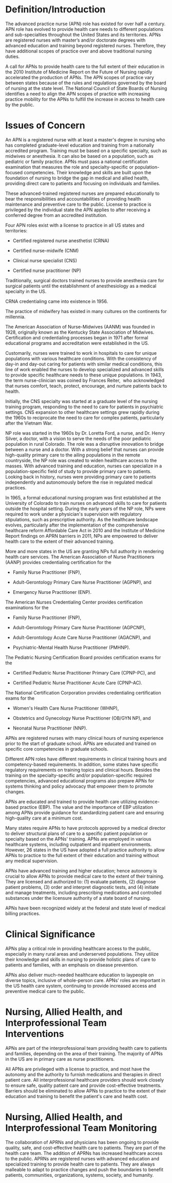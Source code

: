 # Definition/Introduction

The advanced practice nurse (APN) role has existed for over half a century. APN role has evolved to provide health care needs to different populations and sub-specialties throughout the United States and its territories. APNs are registered nurses with master’s and/or doctorate degrees with advanced education and training beyond registered nurses. Therefore, they have additional scopes of practice over and above traditional nursing duties.

A call for APNs to provide health care to the full extent of their education in the 2010 Institute of Medicine Report on the Future of Nursing rapidly accelerated the production of APNs. The APN scopes of practice vary between states because of the rules and regulations governed by the board of nursing at the state level. The National Council of State Boards of Nursing identifies a need to align the APN scopes of practice with increasing practice mobility for the APNs to fulfill the increase in access to health care by the public.

# Issues of Concern

An APN is a registered nurse with at least a master's degree in nursing who has completed graduate-level education and training from a nationally accredited program. Training must be based on a specific specialty, such as midwives or anesthesia. It can also be based on a population, such as pediatric or family practice. APNs must pass a national certification examination that measures the role and specialty-specific or population-focused competencies. Their knowledge and skills are built upon the foundation of nursing to bridge the gap in medical and allied health, providing direct care to patients and focusing on individuals and families.

These advanced-trained registered nurses are prepared educationally to bear the responsibilities and accountabilities of providing health maintenance and preventive care to the public. License to practice is privileged by the individual state the APN applies to after receiving a conferred degree from an accredited institution.

Four APN roles exist with a license to practice in all US states and territories:

- Certified registered nurse anesthetist (CRNA)

- Certified nurse-midwife (CNM)

- Clinical nurse specialist (CNS)

- Certified nurse practitioner (NP)

Traditionally, surgical doctors trained nurses to provide anesthesia care for surgical patients until the establishment of anesthesiology as a medical specialty in the US.

CRNA credentialing came into existence in 1956.

The practice of midwifery has existed in many cultures on the continents for millennia.

The American Association of Nurse-Midwives (AANM) was founded in 1928, originally known as the Kentucky State Association of Midwives. Certification and credentialing processes began in 1971 after formal educational programs and accreditation were established in the US.

Customarily, nurses were trained to work in hospitals to care for unique populations with various healthcare conditions. With the consistency of day-in and day-out caring for patients with similar medical conditions, this line of work enabled the nurses to develop specialized and advanced skills to provide specific healthcare needs to these unique populations. In 1943, the term nurse-clinician was coined by Frances Reiter,  who acknowledged that nurses comfort, teach, protect, encourage, and nurture patients back to health.

Initially, the CNS specialty was started at a graduate level of the nursing training program, responding to the need to care for patients in psychiatric settings. CNS expansion to other healthcare settings grew rapidly during the 1960s to reciprocate the need to care for complex patients, particularly after the Vietnam War.

NP role was started in the 1960s by Dr. Loretta Ford, a nurse, and Dr. Henry Silver, a doctor, with a vision to serve the needs of the poor pediatric population in rural Colorado. The role was a disruptive innovation to bridge between a nurse and a doctor. With a strong belief that nurses can provide high-quality primary care to the ailing populations in the remote countryside, the NP role was created to widen healthcare access to the masses. With advanced training and education, nurses can specialize in a population-specific field of study to provide primary care to patients. Looking back in history, nurses were providing primary care to patients independently and autonomously before the rise in regulated medical practices.

In 1965, a formal educational nursing program was first established at the University of Colorado to train nurses on advanced skills to care for patients outside the hospital setting. During the early years of the NP role, NPs were required to work under a physician's supervision with regulatory stipulations, such as prescriptive authority. As the healthcare landscape evolves, particularly after the implementation of the comprehensive healthcare reform Affordable Care Act in 2010 and the Institute of Medicine Report findings on APRN barriers in 2011, NPs are empowered to deliver health care to the extent of their advanced training.

More and more states in the US are granting NPs full authority in rendering health care services. The American Association of Nurse Practitioners (AANP) provides credentialing certification for the

- Family Nurse Practitioner (FNP),

- Adult-Gerontology Primary Care Nurse Practitioner (AGPNP), and

- Emergency Nurse Practitioner (ENP).

The American Nurses Credentialing Center provides certification examinations for the

- Family Nurse Practitioner (FNP),

- Adult-Gerontology Primary Care Nurse Practitioner (AGPCNP),

- Adult-Gerontology Acute Care Nurse Practitioner (AGACNP), and

- Psychiatric-Mental Health Nurse Practitioner (PMHNP).

The Pediatric Nursing Certification Board provides certification exams for the

- Certified Pediatric Nurse Practitioner Primary Care (CPNP-PC), and

- Certified Pediatric Nurse Practitioner Acute Care (CPNP-AC).

The National Certification Corporation provides credentialing certification exams for the

- Women's Health Care Nurse Practitioner (WHNP),

- Obstetrics and Gynecology Nurse Practitioner (OB/GYN NP), and

- Neonatal Nurse Practitioner (NNP).

APNs are registered nurses with many clinical hours of nursing experience prior to the start of graduate school. APNs are educated and trained on specific core competencies in graduate schools.

Different APN roles have different requirements in clinical training hours and competency-based requirements. In addition, some states have specific regulatory requirements on training topics and clinical hours. Besides the training on the specialty-specific and/or population-specific required competencies, advanced educational programs also prepare APNs for systems thinking and policy advocacy that empower them to promote changes.

APNs are educated and trained to provide health care utilizing evidence-based practice (EBP). The value and the importance of EBP utilization among APNs provide guidance for standardizing patient care and ensuring high-quality care at a minimum cost.

Many states require APNs to have protocols approved by a medical director to deliver structural plans of care to a specific patient population or specialty based on the APNs' training. APNs are employed in various healthcare systems, including outpatient and inpatient environments. However, 26 states in the US have adopted a full practice authority to allow APNs to practice to the full extent of their education and training without any medical supervision.

APNs have advanced training and higher education; hence autonomy is crucial to allow APNs to provide medical care to the extent of their training. They are licensed and authorized to: (1) evaluate patients, (2) diagnose patient problems, (3) order and interpret diagnostic tests, and (4) initiate and manage treatments, including prescribing medications and controlled substances under the licensure authority of a state board of nursing.

APNs have been recognized widely at the federal and state level of medical billing practices.

# Clinical Significance

APNs play a critical role in providing healthcare access to the public, especially in many rural areas and underserved populations. They utilize their knowledge and skills in nursing to provide holistic plans of care to patients and families, with an emphasis on disease prevention.

APNs also deliver much-needed healthcare education to laypeople on diverse topics, inclusive of whole-person care. APNs’ roles are important in the US health care system, continuing to provide increased access and preventive medical care to the public.

# Nursing, Allied Health, and Interprofessional Team Interventions

APNs are part of the interprofessional team providing health care to patients and families, depending on the area of their training. The majority of APNs in the US are in primary care as nurse practitioners.

All APNs are privileged with a license to practice, and most have the autonomy and the authority to furnish medications and therapies in direct patient care. All interprofessional healthcare providers should work closely to ensure safe, quality patient care and provide cost-effective treatments. Barriers should be eliminated to allow APNs to practice to the extent of their education and training to benefit the patient's care and health cost.

# Nursing, Allied Health, and Interprofessional Team Monitoring

The collaboration of APRNs and physicians has been ongoing to provide quality, safe, and cost-effective health care to patients. They are part of the health care team. The addition of APRNs has increased healthcare access to the public. APRNs are registered nurses with advanced education and specialized training to provide health care to patients. They are always malleable to adapt to practice changes and push the boundaries to benefit patients, communities, organizations, systems, society, and humanity.